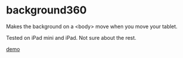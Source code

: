 background360
=============

Makes the background on a &lt;body> move when you move your tablet.

Tested on iPad mini and iPad. Not sure about the rest.

<a href="http://www.woudziel.nl/githubdemo/background360/">demo</a>
